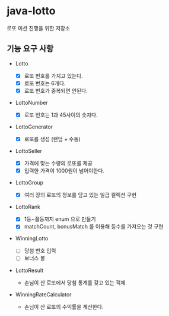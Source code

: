 # java-lotto
로또 미션 진행을 위한 저장소

## 기능 요구 사항
- Lotto
    - [X] 로또 번호를 가지고 있는다.
    - [X] 로또 번호는 6개다.
    - [X] 로또 번호가 중복되면 안된다.
    
- LottoNumber
    - [X] 로또 번호는 1과 45사이의 숫자다.
    
- LottoGenerator
    - [X] 로또를 생성 (랜덤 + 수동)
    
- LottoSeller
    - [X] 가격에 맞는 수량의 로또를 제공
    - [X] 입력한 가격이 1000원이 넘어야한다.

- LottoGroup
    - [X] 여러 장의 로또의 정보를 담고 있는 일급 컬렉션 구현

- LottoRank
  - [X] 1등~꼴등까지 enum 으로 만들기
  - [X] matchCount, bonusMatch 를 이용해 등수를 가져오는 것 구현
      
- WinningLotto
    - [ ] 당첨 번호 입력
    - [ ] 보너스 볼
    
- LottoResult
    - 손님이 산 로또에서 당첨 통계를 갖고 있는 객체
    
- WinningRateCalculator
    - 손님이 산 로또의 수익률을 계산한다.
    